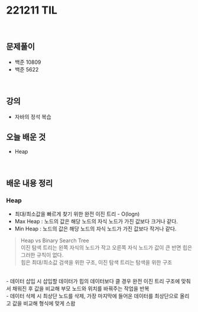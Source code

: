 # 221211 TIL
<br>

## 문제풀이
- 백준 10809
- 백준 5622
<br>

## 강의
- 자바의 정석 복습

## 오늘 배운 것
- Heap
<br>

## 배운 내용 정리

### Heap
- 최대/최소값을 빠르게 찾기 위한 완전 이진 트리 - O(logn)
- Max Heap : 노드의 값은 해당 노드의 자식 노드가 가진 값보다 크거나 같다.
- Min Heap : 노드의 값은 해당 노드의 자식 노드가 가진 값보다 작거나 같다.
> Heap vs Binary Search Tree <br>
> 이진 탐색 트리는 왼쪽 자식의 노드가 작고 오른쪽 자식 노드가 값이 큰 반면 힙은 그러한 규칙이 없다. <br>
> 힙은 최대/최소값 검색을 위한 구조, 이진 탐색 트리는 탐색을 위한 구조 <br>
<br>
- 데이터 삽입 시 삽입할 데이터가 힙의 데이터보다 클 경우 완전 이진 트리 구조에 맞춰서 채워진 후 값을 비교해 부모 노드와 위치를 바꿔주는 작업을 반복 <br>
- 데이터 삭제 시 최상단 노드를 삭제, 가장 마지막에 들어온 데이터를 최상단으로 올리고 값을 비교해 형식에 맞게 스왑

